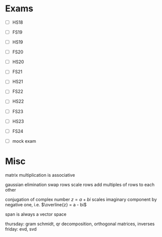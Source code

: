 
# Exams

- [ ] HS18
- [ ] FS19
- [ ] HS19
- [ ] FS20
- [ ] HS20
- [ ] FS21
- [ ] HS21
- [ ] FS22
- [ ] HS22
- [ ] FS23
- [ ] HS23
- [ ] FS24
- [ ] mock exam


# Misc

matrix multiplication is associative

gaussian elimination
	swap rows
	scale rows
	add multiples of rows to each other

conjugation of complex number $z = a + bi$ scales imaginary component by negative one, i.e. $\overline{z} = a - bi$


span is always a vector space

thursday: gram schmidt, qr decomposition, orthogonal matrices, inverses
friday: evd, svd

